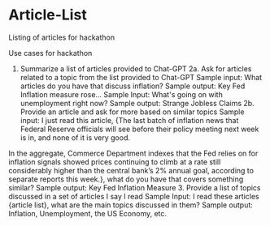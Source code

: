 # Article-List
Listing of articles for hackathon


Use cases for hackathon

1. Summarize a list of articles provided to Chat-GPT
2a. Ask for articles related to a topic from the list provided to Chat-GPT
    Sample input: What articles do you have that discuss inflation?
    Sample output: Key Fed Inflation measure rose...
    Sample Input: What's going on with unemployment right now?
    Sample output: Strange Jobless Claims
2b. Provide an article and ask for more based on similar topics
    Sample input: I just read this article, {The last batch of inflation news that Federal Reserve officials will see before their policy meeting next week is in, and none of it is very good.

In the aggregate, Commerce Department indexes that the Fed relies on for inflation signals showed prices continuing to climb at a rate still considerably higher than the central bank’s 2% annual goal, according to separate reports this week.}, what do you have that covers something similar?
    Sample output: Key Fed Inflation Measure
3. Provide a list of topics discussed in a set of articles I say I read
    Sample Input: I read these articles {article list}, what are the main topics discussed in them?
    Sample output: Inflation, Unemployment, the US Economy, etc.